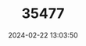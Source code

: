 ---
title: "35477"
category: "Solanum sibundoyense"
draft: false
date: 2024-02-22 13:03:50
languages:
  Spanish; Castilian: ["Tomate Salvaje", "Tomate Silvestre"]
---